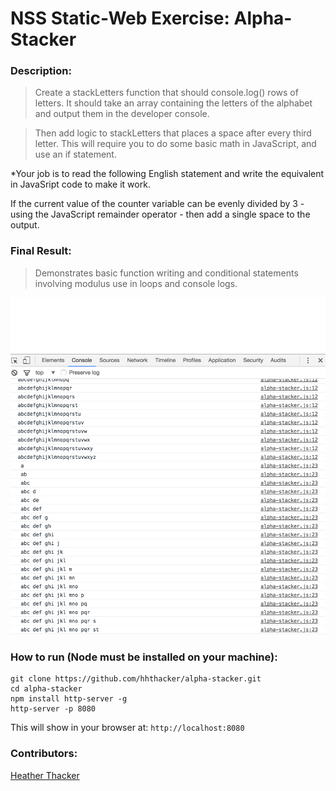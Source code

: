 # NSS Static-Web Exercise: Alpha-Stacker

### Description:
> Create a stackLetters function that should console.log() rows of letters. It should take an array containing the letters of the alphabet and output them in the developer console.

> Then add logic to stackLetters that places a space after every third letter. This will require you to do some basic math in JavaScript, and use an if statement.

*Your job is to read the following English statement and write the equivalent in JavaSript code to make it work.

If the current value of the counter variable can be evenly divided by 3 - using the JavaScript remainder operator - then add a single space to the output.

### Final Result:
> Demonstrates basic function writing and conditional statements involving modulus use in loops and console logs.


![Alpha-Stacker Screenshot](https://raw.githubusercontent.com/hhthacker/alpha-stacker/master/alphastacker.png)


### How to run (Node must be installed on your machine):
```
git clone https://github.com/hhthacker/alpha-stacker.git
cd alpha-stacker
npm install http-server -g
http-server -p 8080
```

This will show in your browser at:
`http://localhost:8080`

### Contributors:
[Heather Thacker](https://github.com/hhthacker)